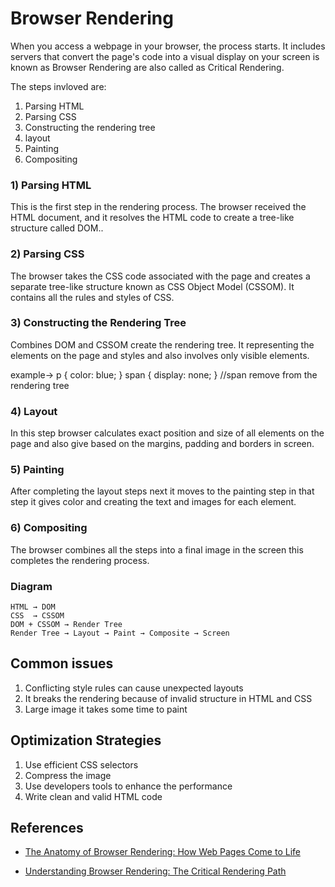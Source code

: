 # Browser Rendering 

When you access a webpage in your browser, the process starts. It includes servers that convert the page's code into a visual display on your screen is known as Browser Rendering are also called as Critical Rendering.

The steps invloved are:
1. Parsing HTML 
2. Parsing CSS
3. Constructing the rendering tree
4. layout
5. Painting
6. Compositing 

### 1) Parsing HTML 
This is the first step in the rendering process. The browser received the HTML document, and it resolves the HTML code to create a tree-like structure called DOM..

### 2) Parsing CSS
The browser takes the CSS code associated with the page and creates a separate tree-like structure known as CSS Object Model (CSSOM). It contains all the rules and styles of CSS.

### 3) Constructing the Rendering Tree 
Combines DOM and CSSOM create the rendering tree. It representing the elements on the page and styles and also involves only visible elements.

  example->  p { color: blue; }
  span { display: none; }  //span remove from the rendering tree
             

### 4) Layout
In this step browser calculates exact position and size of all elements on the page and also give based on the margins, padding and borders in screen.

### 5) Painting 
After completing the layout steps next it moves to the painting step in that step it gives color and creating the text and images for each element. 

### 6) Compositing
The browser combines all the steps into a final image in the screen this completes the rendering process.


### Diagram 
    HTML → DOM
    CSS  → CSSOM
    DOM + CSSOM → Render Tree
    Render Tree → Layout → Paint → Composite → Screen


## Common issues 
1) Conflicting style rules can cause unexpected layouts
2) It breaks the rendering because of invalid structure in HTML and CSS
3) Large image it takes some time to paint


## Optimization Strategies
1) Use efficient CSS selectors 
2) Compress the image 
3) Use developers tools to enhance the performance
4) Write clean and valid HTML code

## References
* [The Anatomy of Browser Rendering: How Web Pages Come to Life](https://medium.com/@regondaakhil/the-anatomy-of-browser-rendering-how-web-pages-come-to-life-6fa9e801a3f)

* [Understanding Browser Rendering: The Critical Rendering Path](https://www.linkedin.com/pulse/understanding-browser-rendering-critical-path-divyansh-singh)

